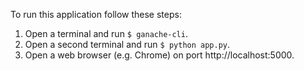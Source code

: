 To run this application follow these steps:

1. Open a terminal and run `$ ganache-cli`.
2. Open a second terminal and run
`$ python app.py`.
3. Open a web browser (e.g. Chrome) on port http://localhost:5000.
